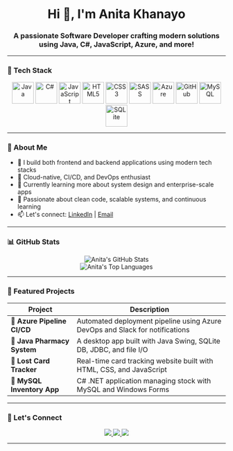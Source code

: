 

<h1 align="center">Hi 👋, I'm Anita Khanayo</h1>
<h3 align="center">A passionate Software Developer crafting modern solutions using Java, C#, JavaScript, Azure, and more!</h3>

---

### 🧰 Tech Stack

<p align="center">
  <img src="https://cdn.jsdelivr.net/gh/devicons/devicon/icons/java/java-original.svg" width="50" height="50" alt="Java" />
  <img src="https://cdn.jsdelivr.net/gh/devicons/devicon/icons/csharp/csharp-original.svg" width="50" height="50" alt="C#" />
  <img src="https://cdn.jsdelivr.net/gh/devicons/devicon/icons/javascript/javascript-original.svg" width="50" height="50" alt="JavaScript" />
  <img src="https://cdn.jsdelivr.net/gh/devicons/devicon/icons/html5/html5-original.svg" width="50" height="50" alt="HTML5" />
  <img src="https://cdn.jsdelivr.net/gh/devicons/devicon/icons/css3/css3-original.svg" width="50" height="50" alt="CSS3" />
  <img src="https://cdn.jsdelivr.net/gh/devicons/devicon/icons/sass/sass-original.svg" width="50" height="50" alt="SASS" />
  <img src="https://cdn.jsdelivr.net/gh/devicons/devicon/icons/azure/azure-original.svg" width="50" height="50" alt="Azure" />
  <img src="https://cdn.jsdelivr.net/gh/devicons/devicon/icons/github/github-original.svg" width="50" height="50" alt="GitHub" />
  <img src="https://cdn.jsdelivr.net/gh/devicons/devicon/icons/mysql/mysql-original.svg" width="50" height="50" alt="MySQL" />
  <img src="https://cdn.jsdelivr.net/gh/devicons/devicon/icons/sqlite/sqlite-original.svg" width="50" height="50" alt="SQLite" />
</p>

---

### 🌟 About Me

- 💼 I build both frontend and backend applications using modern tech stacks  
- 🚀 Cloud-native, CI/CD, and DevOps enthusiast  
- 🌱 Currently learning more about system design and enterprise-scale apps  
- 🔧 Passionate about clean code, scalable systems, and continuous learning  
- 📫 Let's connect: [LinkedIn](https://www.linkedin.com/in/anita-khanayo) | [Email](mailto:your.email@example.com)

---

### 📊 GitHub Stats

<p align="center">
  <img src="https://github-readme-stats.vercel.app/api?username=yourusername&show_icons=true&theme=tokyonight" alt="Anita's GitHub Stats" />
  <br />
  <img src="https://github-readme-stats.vercel.app/api/top-langs/?username=yourusername&layout=compact&theme=tokyonight" alt="Anita's Top Languages" />
</p>

---

### 📌 Featured Projects

| Project | Description |
|--------|-------------|
| 🧾 **Azure Pipeline CI/CD** | Automated deployment pipeline using Azure DevOps and Slack for notifications |
| 💊 **Java Pharmacy System** | A desktop app built with Java Swing, SQLite DB, JDBC, and file I/O |
| 📍 **Lost Card Tracker** | Real-time card tracking website built with HTML, CSS, and JavaScript |
| 📑 **MySQL Inventory App** | C# .NET application managing stock with MySQL and Windows Forms |

---

### 🎯 Let's Connect

<p align="center">
  <a href="https://www.linkedin.com/in/anita-khanayo">
    <img src="https://img.shields.io/badge/LinkedIn-blue?logo=linkedin&logoColor=white" />
  </a>
  <a href="mailto:your.email@example.com">
    <img src="https://img.shields.io/badge/Email-D14836?logo=gmail&logoColor=white" />
  </a>
  <a href="https://github.com/yourusername">
    <img src="https://img.shields.io/badge/GitHub-181717?logo=github&logoColor=white" />
  </a>
</p>

---
